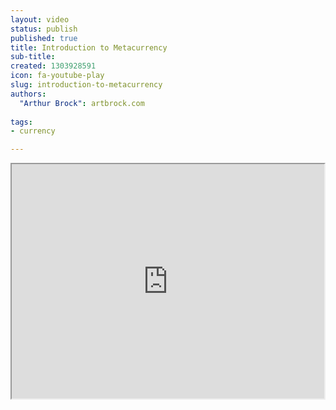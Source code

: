```yaml
---
layout: video
status: publish
published: true
title: Introduction to Metacurrency
sub-title:
created: 1303928591
icon: fa-youtube-play
slug: introduction-to-metacurrency
authors:
  "Arthur Brock": artbrock.com
  
tags:
- currency

---
```

<iframe src="http://player.vimeo.com/video/4448209?portrait=0&amp;color=006a8a" width="500" height="375" frameborder="5"></iframe>
